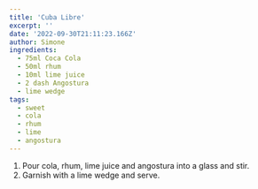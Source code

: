 ```yaml
---
title: 'Cuba Libre'
excerpt: ''
date: '2022-09-30T21:11:23.166Z'
author: Simone
ingredients:
  - 75ml Coca Cola
  - 50ml rhum
  - 10ml lime juice
  - 2 dash Angostura
  - lime wedge
tags:
  - sweet
  - cola
  - rhum
  - lime
  - angostura
---
```


1. Pour cola, rhum, lime juice and angostura into a glass and stir.
1. Garnish with a lime wedge and serve.
